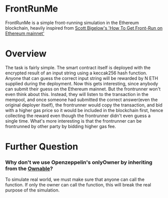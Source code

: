 # FrontRunMe

FrontRunMe is a simple front-running simulation in the Ethereum blockchain, heavily inspired from [Scott Bigelow's 'How To Get Front-Run on Ethereum mainnet'](https://www.youtube.com/watch?v=UZ-NNd6yjFM&t=878s&ab_channel=ScottBigelow)


# Overview
The task is fairly simple. The smart contract itself is deployed with the encrypted result of an input string using a keccak256 hash function. Anyone that can guess the correct input string will be rewarded by N ETH supplied during the deployment. Now this gets interesting, since anybody can submit their guess on the Ethereum mainnet. But the frontrunner won't even think about this. Instead, they will listen to the transaction in the mempool, and once someone had submitted the correct answer(even the original deployer itself), the frontrunner would copy the transaction, and bid with a higher gas price so it would be included in the blockchain first, hence collecting the reward even though the frontrunner didn't even guess a single time. What's more interesting is that the frontrunner can be frontrunned by other party by bidding higher gas fee.

# Further Question
### Why don't we use Openzeppelin's onlyOwner by inheriting from the [Ownable](https://github.com/OpenZeppelin/openzeppelin-contracts/blob/master/contracts/access/Ownable.sol)?
To simulate real world, we must make sure that anyone can call the function. If only the owner can call the function, this will break the real purpose of the simulation. 
